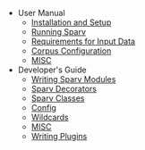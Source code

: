 - User Manual
    - [Installation and Setup](user-manual/installation-and-setup.md)
    - [Running Sparv](user-manual/running-sparv.md)
    - [Requirements for Input Data](user-manual/requirements-for-input-data.md)
    - [Corpus Configuration](user-manual/corpus-configuration.md)
    - [MISC](user-manual/misc.md)
- Developer's Guide
    - [Writing Sparv Modules](developers-guide/writing-sparv-modules.md)
    - [Sparv Decorators](developers-guide/sparv-decorators.md)
    - [Sparv Classes](developers-guide/sparv-classes.md)
    - [Config](developers-guide/config.md)
    - [Wildcards](developers-guide/wildcards.md)
    - [MISC](developers-guide/misc.md)
    - [Writing Plugins](developers-guide/writing-plugins.md)
